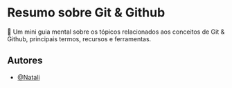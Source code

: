 # Resumo sobre Git & Github

🧠 Um mini guia mental sobre os tópicos relacionados aos conceitos de Git & Github, principais termos,
recursos e ferramentas.

## Autores

- [@Natali](https://github.com/nouveauromance)